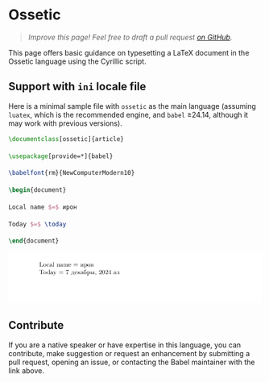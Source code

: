 # Ossetic

<blockquote>
  <p><em>Improve this page! Feel free to draft a pull request <a href="https://github.com/latex3/babel/tree/docs/docs">on GitHub</a>.</em></p>
</blockquote>

This page offers basic guidance on typesetting a LaTeX document in the
Ossetic language using the Cyrillic script.

## Support with `ini` locale file

Here is a minimal sample file with `ossetic` as the main language
(assuming `luatex`, which is the recommended engine, and `babel` ≥24.14,
although it may work with previous versions).

```tex
\documentclass[ossetic]{article}

\usepackage[provide=*]{babel}

\babelfont{rm}{NewComputerModern10}

\begin{document}

Local name $=$ ирон

Today $=$ \today

\end{document}
```

![](../media/locale-ossetic.png)

## Contribute

If you are a native speaker or have expertise in this language, you can
contribute, make suggestion or request an enhancement by submitting a
pull request, opening an issue, or contacting the Babel maintainer with
the link above.